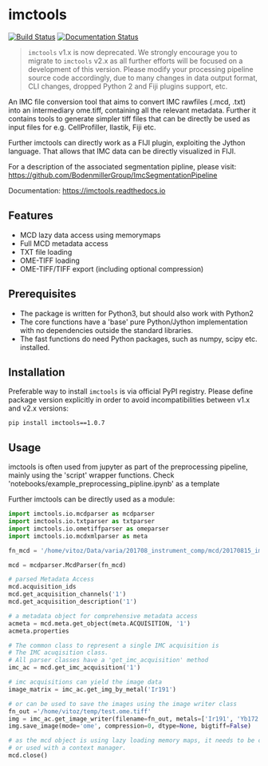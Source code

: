 # imctools

[![Build Status](https://travis-ci.org/BodenmillerGroup/imctools.svg?branch=master)](https://travis-ci.org/BodenmillerGroup/imctools)
[![Documentation Status](https://readthedocs.org/projects/imctools/badge/?version=latest)](https://imctools.readthedocs.io/en/latest/?badge=latest)

> `imctools` v1.x is now deprecated. We strongly encourage you to migrate to `imctools` v2.x as all further efforts will be focused on a development of this version.
> Please modify your processing pipeline source code accordingly, due to many changes in data output format, CLI changes, dropped Python 2 and Fiji plugins support, etc.

An IMC file conversion tool that aims to convert IMC rawfiles (.mcd, .txt) into an intermediary ome.tiff, containing all the relevant metadata. Further it contains tools to generate simpler tiff files that can be directly be used as input files for e.g. CellProfiller, Ilastik, Fiji etc.

Further imctools can directly work as a FIJI plugin, exploiting the Jython language. That allows that IMC data can be directly visualized in FIJI.

For a description of the associated segmentation pipline, please visit: https://github.com/BodenmillerGroup/ImcSegmentationPipeline

Documentation: https://imctools.readthedocs.io

## Features

- MCD lazy data access using memorymaps
- Full MCD metadata access
- TXT file loading
- OME-TIFF loading
- OME-TIFF/TIFF export (including optional compression)

## Prerequisites

- The package is written for Python3, but should also work with Python2
- The core functions have a 'base' pure Python/Jython implementation with no dependencies outside the standard libraries.
- The fast functions do need Python packages, such as numpy, scipy etc. installed.

## Installation

Preferable way to install `imctools` is via official PyPI registry. Please define package version explicitly in order to avoid incompatibilities between v1.x and v2.x versions:
```
pip install imctools==1.0.7
```

## Usage

imctools is often used from jupyter as part of the preprocessing pipeline, mainly using the 'script' wrapper functions. Check 'notebooks/example_preprocessing_pipline.ipynb' as a template

Further imctools can be directly used as a module:

```python
import imctools.io.mcdparser as mcdparser
import imctools.io.txtparser as txtparser
import imctools.io.ometiffparser as omeparser
import imctools.io.mcdxmlparser as meta

fn_mcd = '/home/vitoz/Data/varia/201708_instrument_comp/mcd/20170815_imccomp_zoidberg_conc5_acm1.mcd'

mcd = mcdparser.McdParser(fn_mcd)

# parsed Metadata Access
mcd.acquisition_ids
mcd.get_acquisition_channels('1')
mcd.get_acquisition_description('1')

# a metadata object for comprehensive metadata access
acmeta = mcd.meta.get_object(meta.ACQUISITION, '1')
acmeta.properties

# The common class to represent a single IMC acquisition is
# The IMC acuqisition class.
# All parser classes have a 'get_imc_acquisition' method
imc_ac = mcd.get_imc_acquisition('1')

# imc acquisitions can yield the image data
image_matrix = imc_ac.get_img_by_metal('Ir191')

# or can be used to save the images using the image writer class
fn_out ='/home/vitoz/temp/test.ome.tiff'
img = imc_ac.get_image_writer(filename=fn_out, metals=['Ir191', 'Yb172'])
img.save_image(mode='ome', compression=0, dtype=None, bigtiff=False)

# as the mcd object is using lazy loading memory maps, it needs to be closed
# or used with a context manager.
mcd.close()
```
